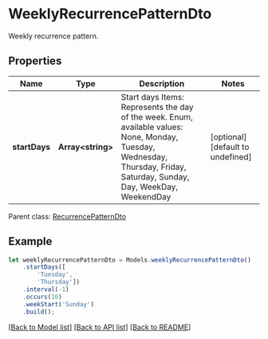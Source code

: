 # WeeklyRecurrencePatternDto

Weekly recurrence pattern.             

## Properties
Name | Type | Description | Notes
---- | ---- | ----------- | -----
**startDays** | **Array&lt;string&gt;** | Start days              Items: Represents the day of the week. Enum, available values: None, Monday, Tuesday, Wednesday, Thursday, Friday, Saturday, Sunday, Day, WeekDay, WeekendDay | [optional] [default to undefined]

 Parent class: [RecurrencePatternDto](RecurrencePatternDto.md)


## Example
```typescript
let weeklyRecurrencePatternDto = Models.weeklyRecurrencePatternDto()
    .startDays([
        'Tuesday',
        'Thursday'])
    .interval(-1)
    .occurs(10)
    .weekStart('Sunday')
    .build();
```


[[Back to Model list]](README.md#documentation-for-models) [[Back to API list]](README.md#documentation-for-api-endpoints) [[Back to README]](README.md)
